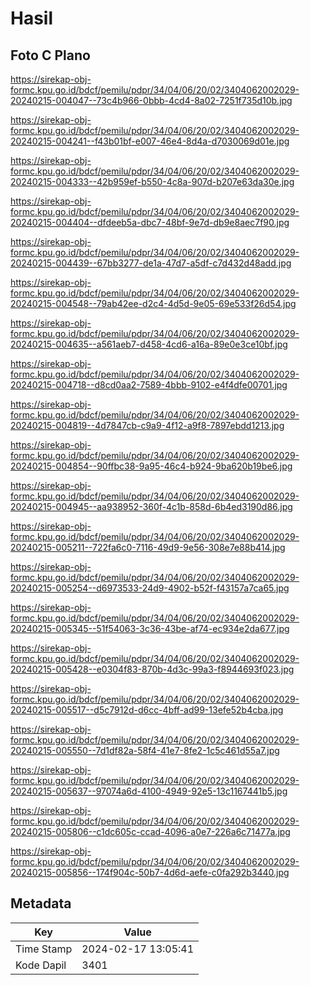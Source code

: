 # Hasil

## Foto C Plano

https://sirekap-obj-formc.kpu.go.id/bdcf/pemilu/pdpr/34/04/06/20/02/3404062002029-20240215-004047--73c4b966-0bbb-4cd4-8a02-7251f735d10b.jpg

https://sirekap-obj-formc.kpu.go.id/bdcf/pemilu/pdpr/34/04/06/20/02/3404062002029-20240215-004241--f43b01bf-e007-46e4-8d4a-d7030069d01e.jpg

https://sirekap-obj-formc.kpu.go.id/bdcf/pemilu/pdpr/34/04/06/20/02/3404062002029-20240215-004333--42b959ef-b550-4c8a-907d-b207e63da30e.jpg

https://sirekap-obj-formc.kpu.go.id/bdcf/pemilu/pdpr/34/04/06/20/02/3404062002029-20240215-004404--dfdeeb5a-dbc7-48bf-9e7d-db9e8aec7f90.jpg

https://sirekap-obj-formc.kpu.go.id/bdcf/pemilu/pdpr/34/04/06/20/02/3404062002029-20240215-004439--67bb3277-de1a-47d7-a5df-c7d432d48add.jpg

https://sirekap-obj-formc.kpu.go.id/bdcf/pemilu/pdpr/34/04/06/20/02/3404062002029-20240215-004548--79ab42ee-d2c4-4d5d-9e05-69e533f26d54.jpg

https://sirekap-obj-formc.kpu.go.id/bdcf/pemilu/pdpr/34/04/06/20/02/3404062002029-20240215-004635--a561aeb7-d458-4cd6-a16a-89e0e3ce10bf.jpg

https://sirekap-obj-formc.kpu.go.id/bdcf/pemilu/pdpr/34/04/06/20/02/3404062002029-20240215-004718--d8cd0aa2-7589-4bbb-9102-e4f4dfe00701.jpg

https://sirekap-obj-formc.kpu.go.id/bdcf/pemilu/pdpr/34/04/06/20/02/3404062002029-20240215-004819--4d7847cb-c9a9-4f12-a9f8-7897ebdd1213.jpg

https://sirekap-obj-formc.kpu.go.id/bdcf/pemilu/pdpr/34/04/06/20/02/3404062002029-20240215-004854--90ffbc38-9a95-46c4-b924-9ba620b19be6.jpg

https://sirekap-obj-formc.kpu.go.id/bdcf/pemilu/pdpr/34/04/06/20/02/3404062002029-20240215-004945--aa938952-360f-4c1b-858d-6b4ed3190d86.jpg

https://sirekap-obj-formc.kpu.go.id/bdcf/pemilu/pdpr/34/04/06/20/02/3404062002029-20240215-005211--722fa6c0-7116-49d9-9e56-308e7e88b414.jpg

https://sirekap-obj-formc.kpu.go.id/bdcf/pemilu/pdpr/34/04/06/20/02/3404062002029-20240215-005254--d6973533-24d9-4902-b52f-f43157a7ca65.jpg

https://sirekap-obj-formc.kpu.go.id/bdcf/pemilu/pdpr/34/04/06/20/02/3404062002029-20240215-005345--51f54063-3c36-43be-af74-ec934e2da677.jpg

https://sirekap-obj-formc.kpu.go.id/bdcf/pemilu/pdpr/34/04/06/20/02/3404062002029-20240215-005428--e0304f83-870b-4d3c-99a3-f8944693f023.jpg

https://sirekap-obj-formc.kpu.go.id/bdcf/pemilu/pdpr/34/04/06/20/02/3404062002029-20240215-005517--d5c7912d-d6cc-4bff-ad99-13efe52b4cba.jpg

https://sirekap-obj-formc.kpu.go.id/bdcf/pemilu/pdpr/34/04/06/20/02/3404062002029-20240215-005550--7d1df82a-58f4-41e7-8fe2-1c5c461d55a7.jpg

https://sirekap-obj-formc.kpu.go.id/bdcf/pemilu/pdpr/34/04/06/20/02/3404062002029-20240215-005637--97074a6d-4100-4949-92e5-13c1167441b5.jpg

https://sirekap-obj-formc.kpu.go.id/bdcf/pemilu/pdpr/34/04/06/20/02/3404062002029-20240215-005806--c1dc605c-ccad-4096-a0e7-226a6c71477a.jpg

https://sirekap-obj-formc.kpu.go.id/bdcf/pemilu/pdpr/34/04/06/20/02/3404062002029-20240215-005856--174f904c-50b7-4d6d-aefe-c0fa292b3440.jpg


## Metadata

| Key        | Value               |
| ---------- | ------------------- |
| Time Stamp | 2024-02-17 13:05:41 |
| Kode Dapil | 3401                |



